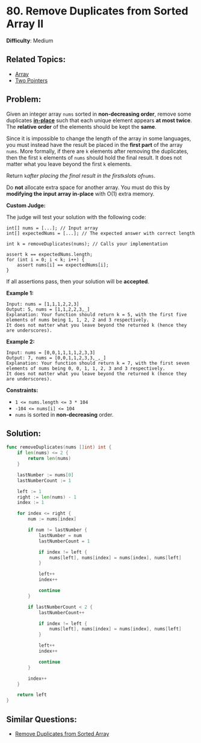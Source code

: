 # 80. Remove Duplicates from Sorted Array II

**Difficulty**: Medium

## Related Topics:

- [Array](https://leetcode.com/tag/array/)
- [Two Pointers](https://leetcode.com/tag/two-pointers/)

## Problem:

Given an integer array `nums` sorted in **non-decreasing order**, remove some duplicates [**in-place**](https://en.wikipedia.org/wiki/In-place_algorithm) such that each unique element appears **at most twice**. The **relative order** of the elements should be kept the **same**.

Since it is impossible to change the length of the array in some languages, you must instead have the result be placed in the **first part** of the array `nums`. More formally, if there are `k` elements after removing the duplicates, then the first `k` elements of `nums` should hold the final result. It does not matter what you leave beyond the first `k` elements.

Return `k`*after placing the final result in the first*`k`*slots of*`nums`.

Do **not** allocate extra space for another array. You must do this by **modifying the input array in-place** with O(1) extra memory.

**Custom Judge:**

The judge will test your solution with the following code:

```
int[] nums = [...]; // Input array
int[] expectedNums = [...]; // The expected answer with correct length

int k = removeDuplicates(nums); // Calls your implementation

assert k == expectedNums.length;
for (int i = 0; i < k; i++) {
    assert nums[i] == expectedNums[i];
}
```

If all assertions pass, then your solution will be **accepted**.

**Example 1:**

```
Input: nums = [1,1,1,2,2,3]
Output: 5, nums = [1,1,2,2,3,_]
Explanation: Your function should return k = 5, with the first five elements of nums being 1, 1, 2, 2 and 3 respectively.
It does not matter what you leave beyond the returned k (hence they are underscores).
```

**Example 2:**

```
Input: nums = [0,0,1,1,1,1,2,3,3]
Output: 7, nums = [0,0,1,1,2,3,3,_,_]
Explanation: Your function should return k = 7, with the first seven elements of nums being 0, 0, 1, 1, 2, 3 and 3 respectively.
It does not matter what you leave beyond the returned k (hence they are underscores).
```

**Constraints:**

- `1 <= nums.length <= 3 * 104`
- `-104 <= nums[i] <= 104`
- `nums` is sorted in **non-decreasing** order.

## Solution:

```go
func removeDuplicates(nums []int) int {
	if len(nums) <= 2 {
		return len(nums)
	}

	lastNumber := nums[0]
	lastNumberCount := 1

	left := 1
	right := len(nums) - 1
	index := 1

	for index <= right {
		num := nums[index]

		if num != lastNumber {
			lastNumber = num
			lastNumberCount = 1

			if index != left {
				nums[left], nums[index] = nums[index], nums[left]
			}

			left++
			index++

			continue
		}

		if lastNumberCount < 2 {
			lastNumberCount++

			if index != left {
				nums[left], nums[index] = nums[index], nums[left]
			}

			left++
			index++

			continue
		}

		index++
	}

	return left
}
```

## Similar Questions:

- [Remove Duplicates from Sorted Array](https://github.com/ju-popov/leetcode.com/tree/main/problems/remove-duplicates-from-sorted-array/)
